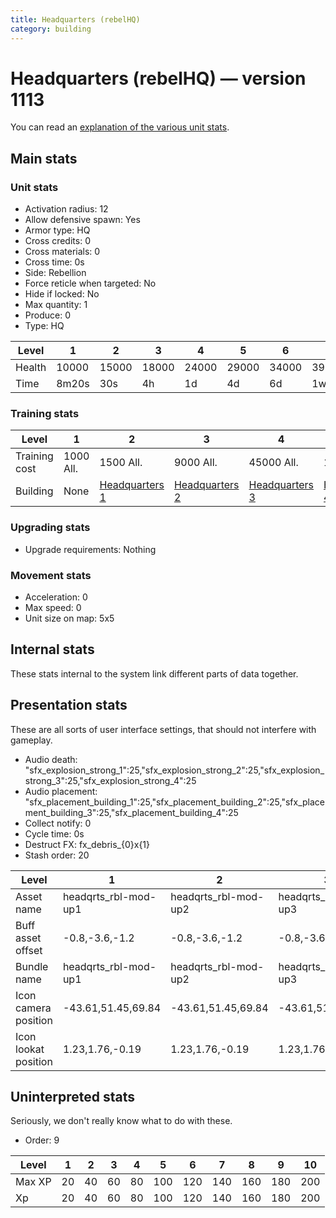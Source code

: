 ```yaml
---
title: Headquarters (rebelHQ)
category: building
---
```


# Headquarters (rebelHQ) — version 1113

You can read an [explanation  of the various unit stats](unitexplained.md).

## Main stats

### Unit stats

  * Activation radius: 12
  * Allow defensive spawn: Yes
  * Armor type: HQ
  * Cross credits: 0
  * Cross materials: 0
  * Cross time: 0s
  * Side: Rebellion
  * Force reticle when targeted: No
  * Hide if locked: No
  * Max quantity: 1
  * Produce: 0
  * Type: HQ

|Level |1    |2    |3    |4    |5    |6    |7    |8    |9    |10   |
|------|-----|-----|-----|-----|-----|-----|-----|-----|-----|-----|
|Health|10000|15000|18000|24000|29000|34000|39000|44000|49000|54000|
|Time  |8m20s|30s  |4h   |1d   |4d   |6d   |1w1d |1w3d |1w5d |2w   |


### Training stats

|Level        |1        |2                             |3                             |4                             |5                             |6                             |7                             |8                             |9                             |10                            |
|-------------|---------|------------------------------|------------------------------|------------------------------|------------------------------|------------------------------|------------------------------|------------------------------|------------------------------|------------------------------|
|Training cost|1000 All.|1500 All.                     |9000 All.                     |45000 All.                    |135000 All.                   |275000 All.                   |750000 All.                   |900000 All.                   |2000000 All.                  |3600000 All.                  |
|Building     |None     |[Headquarters 1](rebelHQ.html)|[Headquarters 2](rebelHQ.html)|[Headquarters 3](rebelHQ.html)|[Headquarters 4](rebelHQ.html)|[Headquarters 5](rebelHQ.html)|[Headquarters 6](rebelHQ.html)|[Headquarters 7](rebelHQ.html)|[Headquarters 8](rebelHQ.html)|[Headquarters 9](rebelHQ.html)|


### Upgrading stats

  * Upgrade requirements: Nothing

### Movement stats

  * Acceleration: 0
  * Max speed: 0
  * Unit size on map: 5x5

## Internal stats

These stats internal to the system link different parts of data together.


## Presentation stats

These are all sorts of user interface settings, that should not interfere with gameplay.

  * Audio death: "sfx_explosion_strong_1":25,"sfx_explosion_strong_2":25,"sfx_explosion_strong_3":25,"sfx_explosion_strong_4":25
  * Audio placement: "sfx_placement_building_1":25,"sfx_placement_building_2":25,"sfx_placement_building_3":25,"sfx_placement_building_4":25
  * Collect notify: 0
  * Cycle time: 0s
  * Destruct FX: fx_debris_{0}x{1}
  * Stash order: 20

|Level               |1                   |2                   |3                   |4                   |5                   |6                   |7                   |8                   |9                   |10                   |
|--------------------|--------------------|--------------------|--------------------|--------------------|--------------------|--------------------|--------------------|--------------------|--------------------|---------------------|
|Asset name          |headqrts_rbl-mod-up1|headqrts_rbl-mod-up2|headqrts_rbl-mod-up3|headqrts_rbl-mod-up4|headqrts_rbl-mod-up5|headqrts_rbl-mod-up6|headqrts_rbl-mod-up7|headqrts_rbl-mod-up8|headqrts_rbl-mod-up9|headqrts_rbl-mod-up10|
|Buff asset offset   |-0.8,-3.6,-1.2      |-0.8,-3.6,-1.2      |-0.8,-3.6,-1.2      |-1,-3.6,-1.6        |-1.6,-2.4,-1.6      |-1.6,-2.4,-1.6      |-2,-2.2,-2          |-2.6,-1.8,-2.6      |-2.6,-1.8,-2.6      |-2.6,-1.8,-2.6       |
|Bundle name         |headqrts_rbl-mod-up1|headqrts_rbl-mod-up2|headqrts_rbl-mod-up3|headqrts_rbl-mod-up4|headqrts_rbl-mod-up5|headqrts_rbl-mod-up6|headqrts_rbl-mod-up7|headqrts_rbl-mod-up8|headqrts_rbl-mod-up9|headqrts_rbl-mod-up10|
|Icon camera position|-43.61,51.45,69.84  |-43.61,51.45,69.84  |-43.61,51.45,69.84  |-43.61,51.45,69.84  |-43.61,51.45,69.84  |-43.61,51.45,69.84  |-43.61,51.45,69.84  |-43.3,52.33,69.44   |-47.3,56.62,73.93   |-63.56,56.02,52.72   |
|Icon lookat position|1.23,1.76,-0.19     |1.23,1.76,-0.19     |1.23,1.76,-0.19     |1.23,1.76,-0.19     |1.23,1.76,-0.19     |1.23,1.76,-0.19     |1.23,1.76,-0.19     |1.54,2.64,-0.59     |0.92,3.25,-1.29     |1.41,3.75,-1.07      |


## Uninterpreted stats

Seriously, we don't really know what to do with these.

  * Order: 9

|Level |1 |2 |3 |4 |5  |6  |7  |8  |9  |10 |
|------|--|--|--|--|---|---|---|---|---|---|
|Max XP|20|40|60|80|100|120|140|160|180|200|
|Xp    |20|40|60|80|100|120|140|160|180|200|


